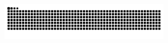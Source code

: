 ![snake gif](https://github.com/CarlosEMP21/CarlosEMP21/blob/output/github-contribution-grid-snake.svg)
